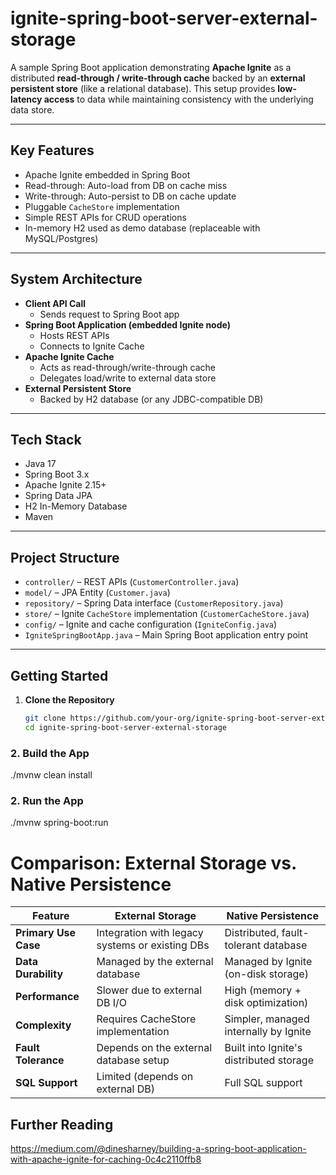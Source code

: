 # ignite-spring-boot-server-external-storage

A sample Spring Boot application demonstrating **Apache Ignite** as a distributed **read-through / write-through cache** backed by an **external persistent store** (like a relational database). This setup provides **low-latency access** to data while maintaining consistency with the underlying data store.

---

## Key Features

- Apache Ignite embedded in Spring Boot
- Read-through: Auto-load from DB on cache miss
- Write-through: Auto-persist to DB on cache update
- Pluggable `CacheStore` implementation
- Simple REST APIs for CRUD operations
- In-memory H2 used as demo database (replaceable with MySQL/Postgres)

---

## System Architecture

- **Client API Call**
  - Sends request to Spring Boot app
- **Spring Boot Application (embedded Ignite node)**
  - Hosts REST APIs
  - Connects to Ignite Cache
- **Apache Ignite Cache**
  - Acts as read-through/write-through cache
  - Delegates load/write to external data store
- **External Persistent Store**
  - Backed by H2 database (or any JDBC-compatible DB)

---

## Tech Stack

- Java 17
- Spring Boot 3.x
- Apache Ignite 2.15+
- Spring Data JPA
- H2 In-Memory Database
- Maven

---

## Project Structure

- `controller/` – REST APIs (`CustomerController.java`)
- `model/` – JPA Entity (`Customer.java`)
- `repository/` – Spring Data interface (`CustomerRepository.java`)
- `store/` – Ignite `CacheStore` implementation (`CustomerCacheStore.java`)
- `config/` – Ignite and cache configuration (`IgniteConfig.java`)
- `IgniteSpringBootApp.java` – Main Spring Boot application entry point

---

## Getting Started

1. **Clone the Repository**

   ```bash
   git clone https://github.com/your-org/ignite-spring-boot-server-external-storage.git
   cd ignite-spring-boot-server-external-storage

### 2. Build the App
./mvnw clean install

### 2. Run the App
./mvnw spring-boot:run



# Comparison: External Storage vs. Native Persistence

| Feature             | External Storage                         | Native Persistence                      |
|---------------------|------------------------------------------|-----------------------------------------|
| **Primary Use Case** | Integration with legacy systems or existing DBs | Distributed, fault-tolerant database   |
| **Data Durability**  | Managed by the external database        | Managed by Ignite (on-disk storage)    |
| **Performance**      | Slower due to external DB I/O           | High (memory + disk optimization)      |
| **Complexity**       | Requires CacheStore implementation      | Simpler, managed internally by Ignite  |
| **Fault Tolerance**  | Depends on the external database setup  | Built into Ignite's distributed storage |
| **SQL Support**      | Limited (depends on external DB)        | Full SQL support                        |

## Further Reading
https://medium.com/@dinesharney/building-a-spring-boot-application-with-apache-ignite-for-caching-0c4c2110ffb8
